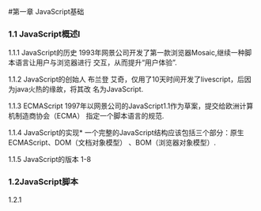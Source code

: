 #第一章 JavaScript基础

### 1.1 JavaScript概述I

1.1.1 JavaScript的历史
1993年网景公司开发了第一款浏览器Mosaic,继续一种脚本语言让用户与浏览器进行
交互，从而提升“用户体验”.

1.1.2 JavaScript的创始人
布兰登 艾奇，仅用了10天时间开发了livescript，后因为java火热的缘故，将其改
名为JavaScript.

1.1.3 ECMAScript
1997年以网景公司的JavaScript1.1作为草案，提交给欧洲计算机制造商协会（ECMA）
指定一个脚本语言的规范.

1.1.4 JavaScript的实现*
一个完整的JavaScript结构应该包括三个部分：原生ECMAScript、DOM（文档对象模型）
、BOM（浏览器对象模型）.

1.1.5 JavaScript的版本
1-8

### 1.2JavaScript脚本
1.2.1 <script>标签
将js脚本语言写在<script>标签里，有两种方法，一种是内部脚本，一种是外部脚本.

    <script>
      alert('hello');
    </script>

1.2.2  内部脚本
js的内部脚本是写在script标签里，并且将其直接放入到html文档里<!DOCTYPEhtml>下，
位置有不同.

1.2.3 外部脚本
利用script标签的src属性引入一个外部的js文件.该脚本放在head标签或者body标签中.
  
    <script src="外部脚本.js"></script>

1.2.4 引入路径
相对路径在本地的js文件，直接通过src属性引入到html文件中使用.
绝对路径，在互联网上直接可读取到的文件路径，但存在“跨域问题”.

### 1.3 JavaScript运行
JavaScript解释器在程序运行的时候，需要经历两个步骤；
1.3.1 编译
预解析：在程序运行之前先看一遍是否有错误.

1.3.2 执行
自上而下依次编译执行.遇到错误停止.

1.3.3 错误
JavaScript的执行错误分为：语法错误，运行错误.
首先js引擎会检查整个脚本的语法，如果检查语法过程中，发现错误，比如括号少了一个，引号只有一个之类，直接报错.
其次，语法正确，脚本开始执行.如出现运行错误，错误后的代码都不执行.

### 1.4 变量
1.4.1 变量的命名
定义变量时，要使用var操作符（es6以前）.var是一个关键词，后面跟标识符，也就是变量名.用var操作符创建的变量是具有初始值的，初始值是undefined（未定义）.

1.4.2 声明提前
在js脚本中存在一个作用域概念，作用域就是当前脚本的范围或者叫做区域，变量名会提升到当前作用域的最顶端，但值则在赋予改变量的位置.因此在未赋值之前它的值都为undefined未定义.

1.4.3 用操作符var创建与无var创建的区别
      alert(a);//undefined
      alert(b);//报错
      var a = 10; //全局变量
      b = 5;  //window下的一个属性

1.4.4 关键字和保留字
保留字：系统留用（可能永远也不会用到，但你就是不能用）
关键词：系统规定有特殊意义的词